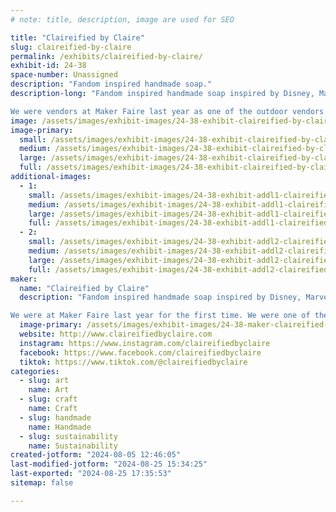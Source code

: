 ```yaml
---
# note: title, description, image are used for SEO

title: "Claireified by Claire"
slug: claireified-by-claire
permalink: /exhibits/claireified-by-claire/
exhibit-id: 24-38
space-number: Unassigned
description: "Fandom inspired handmade soap."
description-long: "Fandom inspired handmade soap inspired by Disney, Marvel, Star Wars, Supernatural, Harry Potter, Anime, D&D, and more.

We were vendors at Maker Faire last year as one of the outdoor vendors."
image: /assets/images/exhibit-images/24-38-exhibit-claireified-by-claire-2023-05-25-14-10-54-large.jpg
image-primary: 
  small: /assets/images/exhibit-images/24-38-exhibit-claireified-by-claire-2023-05-25-14-10-54-small.jpg
  medium: /assets/images/exhibit-images/24-38-exhibit-claireified-by-claire-2023-05-25-14-10-54-medium.jpg
  large: /assets/images/exhibit-images/24-38-exhibit-claireified-by-claire-2023-05-25-14-10-54-large.jpg
  full: /assets/images/exhibit-images/24-38-exhibit-claireified-by-claire-2023-05-25-14-10-54-full.jpg
additional-images: 
  - 1:
    small: /assets/images/exhibit-images/24-38-exhibit-addl1-claireified-by-claire-2024-06-01-09-22-29-small.jpg
    medium: /assets/images/exhibit-images/24-38-exhibit-addl1-claireified-by-claire-2024-06-01-09-22-29-medium.jpg
    large: /assets/images/exhibit-images/24-38-exhibit-addl1-claireified-by-claire-2024-06-01-09-22-29-large.jpg
    full: /assets/images/exhibit-images/24-38-exhibit-addl1-claireified-by-claire-2024-06-01-09-22-29-full.jpg
  - 2:
    small: /assets/images/exhibit-images/24-38-exhibit-addl2-claireified-by-claire-2024-06-22-08-50-01-small.jpg
    medium: /assets/images/exhibit-images/24-38-exhibit-addl2-claireified-by-claire-2024-06-22-08-50-01-medium.jpg
    large: /assets/images/exhibit-images/24-38-exhibit-addl2-claireified-by-claire-2024-06-22-08-50-01-large.jpg
    full: /assets/images/exhibit-images/24-38-exhibit-addl2-claireified-by-claire-2024-06-22-08-50-01-full.jpg
maker: 
  name: "Claireified by Claire"
  description: "Fandom inspired handmade soap inspired by Disney, Marvel, Star Wars, Supernatural, Harry Potter, Anime, D&D, and more.

We were at Maker Faire last year for the first time. We were one of the outdoor vendors."
  image-primary: /assets/images/exhibit-images/24-38-maker-claireified-by-claire-cbc-lobo-color-medium.png
  website: http://www.claireifiedbyclaire.com
  instagram: https://www.instagram.com/claireifiedbyclaire
  facebook: https://www.facebook.com/claireifiedbyclaire
  tiktok: https://www.tiktok.com/@claireifiedbyclaire
categories: 
  - slug: art
    name: Art
  - slug: craft
    name: Craft
  - slug: handmade
    name: Handmade
  - slug: sustainability
    name: Sustainability
created-jotform: "2024-08-05 12:46:05"
last-modified-jotform: "2024-08-25 15:34:25"
last-exported: "2024-08-25 17:35:53"
sitemap: false

---
```


